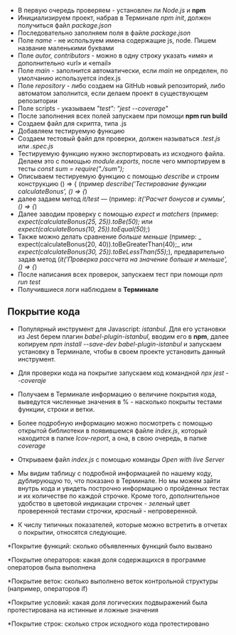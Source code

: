 - В первую очередь проверяем - установлен ли _Node.js_ и **npm**
- Инициализируем проект, набрав в Терминале _npm init_, должен получиться файл _package.json_
- Последовательно заполняем поля в файле _package.json_
- Поле _name_ - не используем имена содержащие js, node. Пишем название маленькими буквами
- Поле _autor, contributors_ - можно в одну строку указать «имя» и дополнительно «url» и «email»
- Поле _main_ - заполнится автоматически, если _main_ не определен, по умолчанию используется index.js
- Поле _*repository*_ - либо создаем на GitHub новый репозиторий, либо автоматом заполнится, если делаем проект в существующем репозитории
- Поле scripts - указываем _"test": "jest --coverage"_
- После заполнения всех полей запускаем при помощи **npm run build**
- Создаем файл для скрипта, типа .js
- Добавляем тестируемую функцию
- Создаем тестовый файл для проверки, должен называться _.test.js_ или _.spec.js_
- Тестируемую функцию нужно экспортировать из исходного файла. Делаем это с помощью _module.exports_, после чего ммпортируем в тесты _const sum = require("./sum");_
- Описываем тестируемую функцию с помощью _describe_ и строим конструкцию () => { (пример _describe('Тестирование функции calculateBonus', () => {_)
- далее задаем метод _it/test —_ (пример: _it('Расчет бонусов и суммы', () => {_)
- Далее заводим проверку с помощью _expect_ и _matchers_ (пример: _expect(calculateBonus(25, 25)).toBe(50);_ или _expect(calculateBonus(10, 25)).toEqual(50);_)
- Также можно делать сравнение _больше_ _меньше_ (пример: _ expect(calculateBonus(20, 40)).toBeGreaterThan(40);_ или _expect(calculateBonus(30, 25)).toBeLessThan(55);_), предварительно задав метод (_it('Проверка рассчета на значение больше и меньше', () => {_)
- После написания всех проверок, запускаем тест при помощи _npm run test_
- Получившиеся логи наблюдаем в **Терминале**

## Покрытие кода

- Популярный инструмент для Javascript: _istanbul_. Для его установки из Jest берем плагин _babel-plugin-istanbul_, вводим его в **npm**, далее копируем _npm install --save-dev babel-plugin-istanbul_ и запускаем установку в Терминале, чтобы в своем проекте установить данный инструмент.
- Для проверки кода на покрытие запускаем код командной _npx jest --coveraje_
- Получаем в Терминале информацию о величине покрытия кода, выведутся численные значения в % - насколько покрыты тестами функции, строки и ветки.

- Более подробную информацию можно посмотреть с помощью открытой библиотеки в появившемся файле _index.js_, который находится в папке _lcov-report_, а она, в свою очередь, в папке _coverage_
- Открываем файл _index.js_ с помощью команды _Open with live Server_

- Мы видим таблицу с подробной информацией по нашему коду, дублирующую то, что показано в Терминале. Но мы можем зайти внутрь кода и увидеть построчно информацию о пройденных тестах и их количестве по каждой строчке. Кроме того, дополнительное удобство в цветовой индикации строчек - _зеленый_ цвет проверенной тестами строчки, _красный_ - непроверенной.
- К числу типичных показателей, которые можно встретить в отчетах о покрытии, относятся следующие.

\*Покрытие функций: сколько объявленных функций было вызвано

\*Покрытие операторов: какая доля содержащихся в программе операторов была выполнена

\*Покрытие веток: сколько выполнено веток контрольной структуры (например, операторов if)

\*Покрытие условий: какая доля логических подвыражений была протестирована на истинные и ложные значения

\*Покрытие строк: сколько строк исходного кода протестировано
